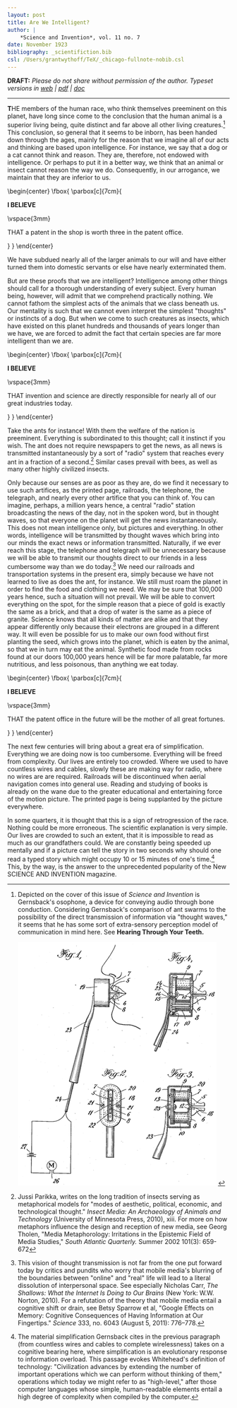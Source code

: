 ```yaml
---
layout: post
title: Are We Intelligent?
author: | 
    *Science and Invention*, vol. 11 no. 7
date: November 1923
bibliography: _scientifiction.bib
csl: /Users/grantwythoff/TeX/_chicago-fullnote-nobib.csl
---
```


**DRAFT:** *Please do not share without permission of the author. Typeset versions in  [web](http://gernsback.wythoff.net/192311_are_we_intelligent.html) \| [pdf](https://github.com/gwijthoff/perversity_of_things/blob/gh-pages/typeset_drafts/192311_are_we_intelligent.pdf?raw=true) \| [doc](https://github.com/gwijthoff/perversity_of_things/blob/gh-pages/typeset_drafts/192311_are_we_intelligent.docx)*

* * * * * * * * 

**T**HE members of the human race, who think themselves preeminent on this planet, have long since come to the conclusion that the human animal is a superior living being, quite distinct and far above all other living creatures.[^1]  This conclusion, so general that it seems to be inborn, has been handed down through the ages, mainly for the reason that we imagine all of our acts and thinking are based upon intelligence.  For instance, we say that a dog or a cat cannot think and reason.  They are, therefore, not endowed with intelligence.  Or perhaps to put it in a better way, we think that an animal or insect cannot reason the way we do.  Consequently, in our arrogance, we maintain that they are inferior to us.

\begin{center}
\fbox{
  \parbox[c]{7cm}{

**I BELIEVE**

\vspace{3mm}

THAT a patent in the shop is worth three in the patent office.

  }
}
\end{center}

We have subdued nearly all of the larger animals to our will and have either turned them into domestic servants or else have nearly exterminated them.

But are these proofs that we are intelligent?  Intelligence among other things should call for a thorough understanding of every subject.  Every human being, however, will admit that we comprehend practically nothing.  We cannot fathom the simplest acts of the animals that we class beneath us.  Our mentality is such that we cannot even interpret the simplest "thoughts" or instincts of a dog.  But when we come to such creatures as insects, which have existed on this planet hundreds and thousands of years longer than we have, we are forced to admit the fact that certain species are far more intelligent than we are.

\begin{center}
\fbox{
  \parbox[c]{7cm}{

**I BELIEVE**

\vspace{3mm}

THAT invention and science are directly responsible for nearly all of our great industries today.

  }
}
\end{center}

Take the ants for instance!  With them the welfare of the nation is preeminent.  Everything is subordinated to this thought; call it instinct if you wish.  The ant does not require newspapers to get the news, as all news is transmitted instantaneously by a sort of "radio" system that reaches every ant in a fraction of a second.[^2]  Similar cases prevail with bees, as well as many other highly civilized insects.

Only because our senses are as poor as they are, do we find it necessary to use such artifices, as the printed page, railroads, the telephone, the telegraph, and nearly every other artifice that you can think of.  You can imagine, perhaps, a million years hence, a central "radio" station broadcasting the news of the day, not in the spoken word, but in thought waves, so that everyone on the planet will get the news instantaneously.  This does not mean intelligence only, but pictures and everything.  In other words, intelligence will be transmitted by thought waves which bring into our minds the exact news or information transmitted.  Naturally, if we ever reach this stage, the telephone and telegraph will be unnecessary because we will be able to transmit our thoughts direct to our friends in a less cumbersome way than we do today.[^3]  We need our railroads and transportation systems in the present era, simply because we have not learned to live as does the ant, for instance.  We still must roam the planet in order to find the food and clothing we need.  We may be sure that 100,000 years hence, such a situation will not prevail.  We will be able to convert everything on the spot, for the simple reason that a piece of gold is exactly the same as a brick, and that a drop of water is the same as a piece of granite.  Science knows that all kinds of matter are alike and that they appear differently only because their electrons are grouped in a different way.  It will even be possible for us to make our own food without first planting the seed, which grows into the planet, which is eaten by the animal, so that we in turn may eat the animal.  Synthetic food made from rocks found at our doors 100,000 years hence will be far more palatable, far more nutritious, and less poisonous, than anything we eat today.

\begin{center}
\fbox{
  \parbox[c]{7cm}{

**I BELIEVE**

\vspace{3mm}

THAT the patent office in the future will be the mother of all great fortunes.

  }
}
\end{center}

The next few centuries will bring about a great era of simplification.  Everything we are doing now is too cumbersome.  Everything will be freed from complexity.  Our lives are entirely too crowded.  Where we used to have countless wires and cables, slowly these are making way for radio, where no wires are are required.  Railroads will be discontinued when aerial navigation comes into general use.  Reading and studying of books is already on the wane due to the greater educational and entertaining force of the motion picture.  The printed page is being supplanted by the picture everywhere.

In some quarters, it is thought that this is a sign of retrogression of the race.  Nothing could be more erroneous.  The scientific explanation is very simple.  Our lives are crowded to such an extent, that it is impossible to read as much as our grandfathers could.  We are constantly being speeded up mentally and if a picture can tell the story in two seconds why should one read a typed story which might occupy 10 or 15 minutes of one's time.[^4]  This, by the way, is the answer to the unprecedented popularity of the New SCIENCE AND INVENTION magazine.

[^1]:  Depicted on the cover of this issue of *Science and Invention* is Gernsback's osophone, a device for conveying audio through bone conduction.  Considering Gernsback's comparison of ant swarms to the possibility of the direct transmission of information via "thought waves," it seems that he has some sort of extra-sensory perception model of communication in mind here.  See **Hearing Through Your Teeth.**

    ![](images/osophone.png) <!-- no figure -->
    
[^2]:  Jussi Parikka, writes on the long tradition of insects serving as metaphorical models for "modes of aesthetic, political, economic, and technological thought."  *Insect Media: An Archaeology of Animals and Technology* (University of Minnesota Press, 2010), xiii.  For more on how metaphors influence the design and reception of new media, see Georg Tholen, "Media Metaphorology: Irritations in the Epistemic Field of Media Studies," *South Atlantic Quarterly.* Summer 2002 101(3): 659-672

[^3]:  This vision of thought transmission is not far from the one put forward today by critics and pundits who worry that mobile media's blurring of the boundaries between "online" and "real" life will lead to a literal dissolution of interpersonal space.  See especially Nicholas Carr, *The Shallows: What the Internet Is Doing to Our Brains* (New York: W.W. Norton, 2010).  For a refutation of the theory that mobile media entail a cognitive shift or drain, see Betsy Sparrow et al, "Google Effects on Memory: Cognitive Consequences of Having Information at Our Fingertips." *Science* 333, no. 6043 (August 5, 2011): 776–778.

[^4]:  The material simplification Gernsback cites in the previous paragraph (from countless wires and cables to complete wirelessness) takes on a cognitive bearing here, where simplification is an evolutionary response to information overload.  This passage evokes Whitehead's definition of technology:  "Civilization advances by extending the number of important operations which we can perform without thinking of them," operations which today we might refer to as "high-level," after those computer languages whose simple, human-readable elements entail a high degree of complexity when compiled by the computer.
